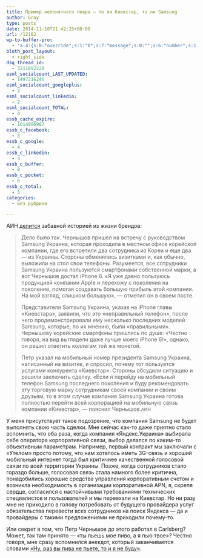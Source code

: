 ```yaml
---
title: Пример непонятного пиара — то ли Киевстар, то ли Samsung
author: Gray
type: posts
date: 2014-11-10T21:42:25+00:00
url: /12182
wp-to-buffer-pro:
  - 'a:4:{s:8:"override";s:1:"0";s:7:"message";s:0:"";s:6:"number";s:1:"1";s:16:"alternateMessage";s:0:"";}'
bluth_post_layout:
  - right_side
dsq_thread_id:
  - 3211892220
esml_socialcount_LAST_UPDATED:
  - 1497216246
esml_socialcount_googleplus:
  - 2
esml_socialcount_linkedin:
  - 2
esml_socialcount_TOTAL:
  - 4
essb_cache_expire:
  - 1614806987
essb_c_facebook:
  - 3
essb_c_google:
  - 4
essb_c_linkedin:
  - 4
essb_c_buffer:
  - 8
essb_c_pocket:
  - 6
essb_c_total:
  - 3
categories:
  - Без рубрики

---
```








АИН <a href="http://ain.ua/2014/11/10/549326" target="_blank">делится</a> забавной историей из жизни брендов:

> Дело было так. Чернышов пришел на встречу с руководством Samsung Украина, которая проходила в местном офисе корейской компании, где его встретили два сотрудника из Кореи и еще два — из Украины. Стороны обменялись визитками и, как обычно, выложили на стол свои телефоны. Разумеется, все сотрудники Samsung Украина пользуются смартфонами собственной марки, а вот Чернышов достал iPhone 6. «Я уже давно пользуюсь продукцией компании Apple и перехожу с поколения на поколение, помогая создавать большую прибыль этой компании. На мой взгляд, слишком большую», — отметил он в своем посте.
> 
> Представители Samsung Украина, указав на iPhone главы «Киевстара», заявили, что это «неправильный телефон», после чего продемонстрировали ему несколько последних моделей Samsung, которые, по их мнению, были «правильными». Чернышову корейские смартфоны пришлись по душе: «Честно говоря, на вид выглядели даже лучше моего iPhone 6!», однако, он решил ответить коллегам той же монетой.
> 
> Петр указал на мобильный номер президента Samsung Украина, написанный на визитке, и спросил, почему тот пользуется услугами конкурента «Киевстар». Стороны обсудили ситуацию и решили заключить сделку. «Если я перейду на мобильный телефон Samsung последнего поколения и буду рекомендовать эту торговую марку сотрудникам своей компании и своим друзьям, то в этом случае компания Samsung Украина готова полностью перейти всей корпорацией на мобильную связь компании «Киевстар», — пояснил Чернышов.<small>АИН</small>

У меня присутствует такое подозрение, что компания Samsung не будет выполнять свою часть сделки. Мне сейчас как-то даже приятно стало вспомнить, что оба раза, когда компания &#171;Яндекс.Украина&#187; выбирала себе оператора корпоративной связи, выбор делался по каким-то объективным параметрам. Например, первый контракт мы заключали с &#171;Утелом&#187; просто потому, что нам хотелось иметь 3G-связь и хороший мобильный интернет тогда был критичнее качественной голосовой связи по всей территории Украины. Позже, когда сотрудников стало гораздо больше, голосовая связь стала намного более критична, понадобились хорошие средства управления корпоративным счетом и возникла необходимость в организации корпоративной APN, я, скрепя сердце, согласился с настойчивыми требованиями технических специалистов и пользователей и мы переехали на Киевстар. Но ни разу мне не приходило в голову потребовать от будущего провайдера услуг обязательства перевести всех сотрудников на поиск Яндекса — да и провайдеры с такими предложениями не приходили почему-то.

Или секрет в том, что Петр Чернышов до этого работал в Carlsberg? Может, так там принято — &#171;ты пьешь мое пиво, а я пью твое&#187;? Честно говоря, мне сразу вспомнился анекдот, который заканчивается словами <a href="http://www.anekdot.ru/id/-1082219018/" target="_blank">&#171;Ну, раз вы пива не пьете, то и я не буду&#187;</a>.